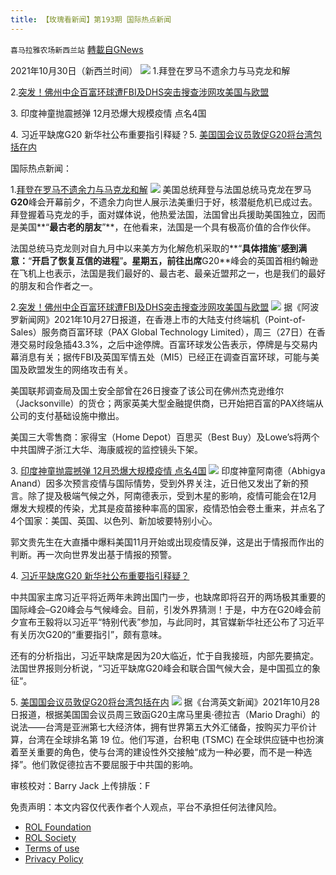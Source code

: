 ```yaml
---
title: 【玫瑰看新闻】第193期 国际热点新闻
---
```

`喜马拉雅农场新西兰站` [轉載自GNews](https://gnews.org/zh-hans/1630334/)

2021年10月30日（新西兰时间）
![](https://assets.gnews.org/wp-content/uploads/2021/10/PHOTO-2021-10-30-19-48-58.jpg)
1.拜登在罗马不遗余力与马克龙和解

2.[突发！佛州中企百富环球遭FBI及DHS突击搜查涉网攻美国与欧盟](https://www.aboluowang.com/2021/1027/1664862.html)

3. 印度神童抛震撼弹 12月恐爆大规模疫情 点名4国

4. 习近平缺席G20 新华社公布重要指引释疑？5. [美国国会议员敦促G20将台湾包括在内](https://www.taiwannews.com.tw/en/news/4327920)

国际热点新闻：

1.[拜登在罗马不遗余力与马克龙和解](https://www.rfi.fr/cn/%E4%B8%AD%E5%9B%BD/20211029-%E6%8B%9C%E7%99%BB%E5%9C%A8%E7%BD%97%E9%A9%AC%E4%B8%8D%E9%81%97%E4%BD%99%E5%8A%9B%E4%B8%8E%E9%A9%AC%E5%85%8B%E9%BE%99%E5%92%8C%E8%A7%A3)
![](https://assets.gnews.org/wp-content/uploads/2021/10/图片-1-16.jpg)
美国总统拜登与法国总统马克龙在罗马**G20**峰会开幕前夕，不遗余力向世人展示法美重归于好，核潜艇危机已成过去。拜登握着马克龙的手，面对媒体说，他热爱法国，法国曾出兵援助美国独立，因而是美国**“**最古老的朋友**”**，在他看来，法国是一个具有极高价值的合作伙伴。

法国总统马克龙则对自九月中以来美方为化解危机采取的**“**具体措施**”**感到满意：**“**开启了恢复互信的进程**”**。星期五，前往出席**G20**峰会的英国首相约翰逊在飞机上也表示，法国是我们最好的、最古老、最亲近盟邦之一，也是我们的最好的朋友和合作者之一。

2.[突发！佛州中企百富环球遭FBI及DHS突击搜查涉网攻美国与欧盟](https://www.aboluowang.com/2021/1027/1664862.html)
![](https://assets.gnews.org/wp-content/uploads/2021/10/图片-2-8.jpg)
据《阿波罗新闻网》2021年10月27日报道，在香港上市的大陆支付终端机（Point-of-Sales）服务商百富环球（PAX Global Technology Limited），周三（27日）在香港交易时段急插43.3%，之后中途停牌。百富环球发公告表示，停牌是与交易内幕消息有关；据传FBI及英国军情五处（MI5）已经正在调查百富环球，可能与美国及欧盟发生的网络攻击有关。

美国联邦调查局及国土安全部曾在26日搜查了该公司在佛州杰克逊维尔（Jacksonville）的货仓；两家英美大型金融提供商，已开始把百富的PAX终端从公司的支付基础设施中撤出。

美国三大零售商：家得宝（Home Depot）百思买（Best Buy）及Lowe’s将两个中共国牌子浙江大华、海康威视的监控镜头下架。

3. [印度神童抛震撼弹 12月恐爆大规模疫情 点名4国](https://m.posts.careerengine.us/p/617a045ec352a24aa695d474)
![](https://assets.gnews.org/wp-content/uploads/2021/10/图片3-6.jpg)
印度神童阿南德（Abhigya Anand）因多次预言疫情与国际情势，受到外界关注，近日他又发出了新的预言。除了提及极端气候之外，阿南德表示，受到木星的影响，疫情可能会在12月爆发大规模的传染，尤其是疫苗接种率高的国家，疫情恐怕会卷土重来，并点名了4个国家：美国、英国、以色列、新加坡要特别小心。

郭文贵先生在大直播中爆料美国11月开始或出现疫情反弹，这是出于情报而作出的判断。再一次向世界发出基于情报的预警。

4. [习近平缺席G20 新华社公布重要指引释疑？](https://www.rfi.fr/cn/%E4%B8%AD%E5%9B%BD/20211030-%E4%B9%A0%E8%BF%91%E5%B9%B3%E7%BC%BA%E5%B8%ADg20-%E6%96%B0%E5%8D%8E%E7%A4%BE%E5%85%AC%E5%B8%83%E9%87%8D%E8%A6%81%E6%8C%87%E5%BC%95%E9%87%8A%E7%96%91)

中共国家主席习近平将近两年未跨出国门一步，也缺席即将召开的两场极其重要的国际峰会–G20峰会与气候峰会。目前，引发外界猜测！于是，中方在G20峰会前夕宣布王毅将以习近平“特别代表”参加，与此同时，其官媒新华社还公布了习近平有关历次G20的“重要指引”，颇有意味。

还有的分析指出，习近平缺席是因为20大临近，忙于自我接班，内部先要搞定。法国世界报则分析说，“习近平缺席G20峰会和联合国气候大会，是中国孤立的象征“。

5. [美国国会议员敦促G20将台湾包括在内](https://www.taiwannews.com.tw/en/news/4327920)
![](https://assets.gnews.org/wp-content/uploads/2021/10/图片4-5.jpg)
据《台湾英文新闻》2021年10月28日报道，根据美国国会议员周三致函G20主席马里奥·德拉吉（Mario Draghi）的说法——台湾是亚洲第七大经济体，拥有世界第五大外汇储备，按购买力平价计算，台湾在全球排名第 19 位。他们写道，台积电 (TSMC) 在全球供应链中也扮演着至关重要的角色，使与台湾的建设性外交接触“成为一种必要，而不是一种选择”。他们敦促德拉吉不要屈服于中共国的影响。





审核校对：Barry Jack
上传排版：F

 

免责声明：本文内容仅代表作者个人观点，平台不承担任何法律风险。

- [ROL Foundation](https://rolfoundation.org/)
- [ROL Society](https://rolsociety.org/)
- [Terms of use](https://gnews.org/terms-of-use-3/)
- [Privacy Policy](https://gnews.org/privacy-policy/)
